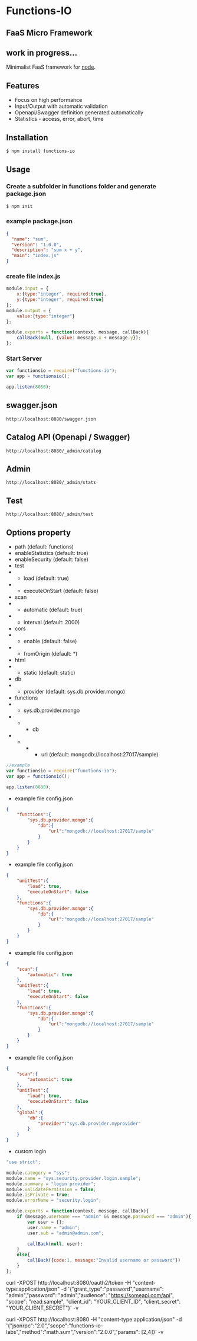 # Functions-IO
## FaaS Micro Framework
## work in progress...
Minimalist FaaS framework for [node](http://nodejs.org).

## Features
  * Focus on high performance
  * Input/Output with automatic validation
  * Openapi/Swagger definition generated automatically
  * Statistics - access, error, abort, time

## Installation
```bash
$ npm install functions-io
```

## Usage

### Create a subfolder in functions folder and generate package.json
```bash
$ npm init
```

### example package.json
```json
{
  "name": "sum",
  "version": "1.0.0",
  "description": "sum x + y",
  "main": "index.js"
}
```

### create file index.js

```javascript
module.input = {
    x:{type:"integer", required:true},
    y:{type:"integer", required:true}
};
module.output = {
    value:{type:"integer"}
};

module.exports = function(context, message, callBack){
    callBack(null, {value: message.x + message.y});
};
```

### Start Server
```javascript
var functionsio = require("functions-io");
var app = functionsio();

app.listen(8080);
```

## swagger.json
```
http://localhost:8080/swagger.json
```
## Catalog API (Openapi / Swagger)
```
http://localhost:8080/_admin/catalog
```
## Admin
```
http://localhost:8080/_admin/stats
```
## Test
```
http://localhost:8080/_admin/test
```

## Options property
* path (default: functions)
* enableStatistics (default: true)
* enableSecurity (default: false)
* test
* * load (default: true)
* * executeOnStart (default: false)
* scan
* * automatic (default: true)
* * interval (default: 2000)
* cors
* * enable (default: false)
* * fromOrigin (default: *)
* html
* * static (default: static)
* db
* * provider (default: sys.db.provider.mongo)
* functions
* * sys.db.provider.mongo
* * * db
* * * * url (default: mongodb://localhost:27017/sample)

```javascript
//example
var functionsio = require("functions-io");
var app = functionsio();

app.listen(8080);
```
* example file config.json
```json
{
    "functions":{
        "sys.db.provider.mongo":{
            "db":{
                "url":"mongodb://localhost:27017/sample"
            }
        }
    }
}
```

* example file config.json
```json
{
    "unitTest":{
        "load": true,
        "executeOnStart": false
    },
    "functions":{
        "sys.db.provider.mongo":{
            "db":{
                "url":"mongodb://localhost:27017/sample"
            }
        }
    }
}
```

* example file config.json
```json
{
    "scan":{
        "automatic": true
    },
    "unitTest":{
        "load": true,
        "executeOnStart": false
    },
    "functions":{
        "sys.db.provider.mongo":{
            "db":{
                "url":"mongodb://localhost:27017/sample"
            }
        }
    }
}
```

* example file config.json
```json
{
    "scan":{
        "automatic": true
    },
    "unitTest":{
        "load": true,
        "executeOnStart": false
    },
    "global":{
        "db":{
            "provider":"sys.db.provider.myprovider"
        }
    }
}
```

* custom login
```js
"use strict";

module.category = "sys";
module.name = "sys.security.provider.login.sample";
module.summary = "login provider";
module.validatePermission = false;
module.isPrivate = true;
module.errorName = "security.login";

module.exports = function(context, message, callBack){
    if (message.userName === "admin" && message.password === "admin"){
        var user = {};
        user.name = "admin";
        user.sub = "admin@admin.com";

        callBack(null, user);
    }
    else{
        callBack({code:1, message:"Invalid username or password"})
    }
};
```

curl -XPOST http://localhost:8080/oauth2/token -H "content-type:application/json" -d '{"grant_type":"password","username": "admin","password": "admin","audience": "https://someapi.com/api", "scope": "read:sample", "client_id": "YOUR_CLIENT_ID", "client_secret": "YOUR_CLIENT_SECRET"}' -v

curl -XPOST http://localhost:8080 -H "content-type:application/json" -d '{"jsonrpc":"2.0","scope":"functions-io-labs","method":"math.sum","version":"2.0.0","params": [2,4]}' -v

